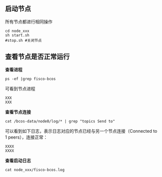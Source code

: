 ## 启动节点

所有节点都进行相同操作

``` shell
cd node_xxx
sh start.sh
#stop.sh #关闭节点
```

## 查看节点是否正常运行

**查看进程**

``` shell
ps -ef |grep fisco-bcos
```

可看到节点进程

``` log
XXX
XXX
```

**查看节点连接**

``` shell
cat /bcos-data/node0/log/* | grep "topics Send to"
```

可以看到如下日志，表示日志对应的节点已经与另一个节点连接（Connected to 1 peers），连接正常：

``` log
XXXX
XXXX
```

**查看启动日志**

``` shell
cat node_xxx/fisco-bcos.log
```



